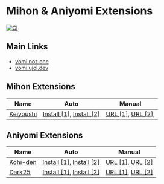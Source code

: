 # Mihon & Aniyomi Extensions

[![CI](https://github.com/amrkmn/yomi/actions/workflows/update.yml/badge.svg)](https://github.com/amrkmn/yomi/actions/workflows/update.yml)

## Main Links
- [yomi.noz.one](https://yomi.noz.one)
- [yomi.ujol.dev](https://yomi.ujol.dev)

## Mihon Extensions

| Name                                                 | Auto                                                                                                     | Manual                                               |
| ---------------------------------------------------- | -------------------------------------------------------------------------------------------------------- | ---------------------------------------------------- |
| [Keiyoushi](https://github.com/keiyoushi/extensions) | [Install [1]](https://r.noz.one/?url=tachiyomi://add-repo?url=https://yomi.noz.one/keiyoushi/index.min.json), [Install [2]](https://r.noz.one/?url=tachiyomi://add-repo?url=https://yomi.ujol.dev/keiyoushi/index.min.json) | [URL [1]](https://yomi.noz.one/keiyoushi/index.min.json), [URL [2]](https://yomi.ujol.dev/keiyoushi/index.min.json), |

## Aniyomi Extensions

| Name                                                   | Auto                                                                                                  | Manual                                              |
| ------------------------------------------------------ | ----------------------------------------------------------------------------------------------------- | --------------------------------------------------- |
| [Kohi-den](https://github.com/Kohi-den/extensions)     | [Install [1]](https://r.noz.one/?url=aniyomi://add-repo?url=https://yomi.noz.one/kohi-den/index.min.json), [Install [2]](https://r.noz.one/?url=aniyomi://add-repo?url=https://yomi.ujol.dev/kohi-den/index.min.json) | [URL [1]](https://yomi.noz.one/kohi-den/index.min.json), [URL [2]](https://yomi.ujol.dev/kohi-den/index.min.json) |
| [Dark25](https://github.com/Dark25/aniyomi-extensions) | [Install [1]](https://r.noz.one/?url=aniyomi://add-repo?url=https://yomi.noz.one/dark/index.min.json), [Install [2]](https://r.noz.one/?url=aniyomi://add-repo?url=https://yomi.ujol.dev/dark/index.min.json)     | [URL [1]](https://yomi.noz.one/dark/index.min.json), [URL [2]](https://yomi.ujol.dev/dark/index.min.json)     |
